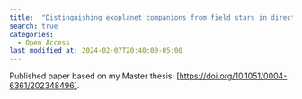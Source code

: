 ```yaml
---
title:  "Distinguishing exoplanet companions from field stars in direct imaging using Gaia astrometry"
search: true
categories: 
  - Open Access
last_modified_at: 2024-02-07T20:40:00-05:00
---
```


Published paper based on my Master thesis: [https://doi.org/10.1051/0004-6361/202348496].